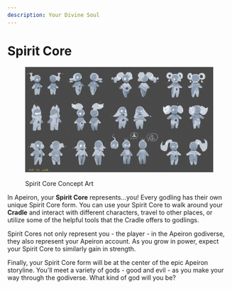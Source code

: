 ```yaml
---
description: Your Divine Soul
---
```


# Spirit Core

<figure><img src="../../../.gitbook/assets/sprite core concept.png" alt=""><figcaption><p>Spirit Core Concept Art</p></figcaption></figure>

In Apeiron, your **Spirit Core** represents...you! Every godling has their own unique Spirit Core form. You can use your Spirit Core to walk around your **Cradle** and interact with different characters, travel to other places, or utilize some of the helpful tools that the Cradle offers to godlings.&#x20;

Spirit Cores not only represent you - the player - in the Apeiron godiverse, they also represent your Apeiron account. As you grow in power, expect your Spirit Core to similarly gain in strength.&#x20;

Finally, your Spirit Core form will be at the center of the epic Apeiron storyline. You'll meet a variety of gods - good and evil - as you make your way through the godiverse. What kind of god will you be?
